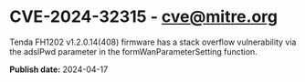 # CVE-2024-32315 - cve@mitre.org

Tenda FH1202 v1.2.0.14(408) firmware has a stack overflow vulnerability via the adslPwd parameter in the formWanParameterSetting function.

**Publish date:** 2024-04-17
